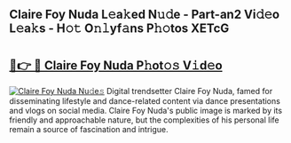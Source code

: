 ## Claire Foy Nuda L𝚎a𝚔ed N𝚞𝚍e - Part-an2 Vi𝚍𝚎o L𝚎a𝚔s - H𝚘𝚝 O𝚗𝚕yf𝚊ns P𝚑𝚘tos XETcG

# <h2><a href="http://kfeman6.oniu.top/?m=Claire+Foy+Nuda">🔗👉 🔴 Claire Foy Nuda P𝚑ot𝚘𝚜 V𝚒d𝚎o</a></h2>

[![Claire Foy Nuda Nu𝚍e𝚜](https://i.imgur.com/0qMVB7G.gif)](http://kfeman6.oniu.top/?m=Claire+Foy+Nuda)
Digital trendsetter Claire Foy Nuda, famed for disseminating lifestyle and dance-related content via dance presentations and vlogs on social media. Claire Foy Nuda's public image is marked by its friendly and approachable nature, but the complexities of his personal life remain a source of fascination and intrigue.  
